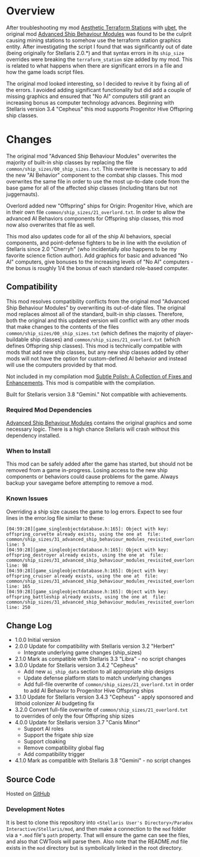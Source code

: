 # Overview

After troubleshooting my mod [Aesthetic Terraform Stations](https://steamcommunity.com/sharedfiles/filedetails/?id=2622411084) with [ubet](https://steamcommunity.com/profiles/76561198014040436), the original mod [Advanced Ship Behaviour Modules](https://steamcommunity.com/sharedfiles/filedetails/?id=790455347) was found to be the culprit causing mining stations to somehow use the terraform station graphics entity.  After investigating the script I found that was significantly out of date (being originally for Stellaris 2.0.*) and that syntax errors in its `ship_size` overrides were breaking the `terraform_station` size added by my mod.  This is related to what happens when there are significant errors in a file and how the game loads script files.

The original mod looked interesting, so I decided to revive it by fixing all of the errors.  I avoided adding significant functionality but did add a couple of missing graphics and ensured that "No AI" computers still grant an increasing bonus as computer technology advances.  Beginning with Stellaris version 3.4 "Cepheus" this mod supports Progenitor Hive Offspring ship classes.

# Changes

The original mod "Advanced Ship Behaviour Modules" overwrites the majority of built-in ship classes by replacing the file `common/ship_sizes/00_ship_sizes.txt`.  This overwrite is necessary to add the new "AI Behavior" component to the combat ship classes.  This mod overwrites the same file in order to use the most up-to-date code from the base game for all of the affected ship classes (including titans but not juggernauts).

Overlord added new "Offspring" ships for Origin: Progenitor Hive, which are in their own file `common/ship_sizes/21_overlord.txt`.  In order to allow the advanced AI Behaviors components for Offspring ship classes, this mod now also overwrites that file as well.

This mod also updates code for all of the ship AI behaviors, special components, and point-defense fighters to be in line with the evolution of Stellaris since 2.0 "Cherryh" (who incidentally _also_ happens to be my favorite science fiction author).  Add graphics for basic and advanced "No AI" computers, give bonuses to the increasing levels of "No AI" computers - the bonus is roughly 1/4 the bonus of each standard role-based computer.

## Compatibility

This mod resolves compatibility conflicts from the original mod "Advanced Ship Behaviour Modules" by overwriting its out-of-date files.  The original mod replaces almost all of the standard, built-in ship classes.  Therefore, both the original and this updated version will conflict with any other mods that make changes to the contents of the files `common/ship_sizes/00_ship_sizes.txt` (which defines the majority of player-buildable ship classes) and `common/ship_sizes/21_overlord.txt` (which defines Offspring ship classes).  This mod is technically compatible with mods that add new ship classes, but any new ship classes added by other mods will not have the option for custom-defined AI behavior and instead will use the computers provided by that mod.

Not included in my compilation mod [Subtle Polish: A Collection of Fixes and Enhancements](https://steamcommunity.com/sharedfiles/filedetails/?id=2522974089).  This mod is compatible with the compilation.

Built for Stellaris version 3.8 "Gemini."  Not compatible with achievements.

### Required Mod Dependencies

[Advanced Ship Behaviour Modules](https://steamcommunity.com/sharedfiles/filedetails/?id=790455347) contains the original graphics and some necessary logic.  There is a high chance Stellaris will crash without this dependency installed.

### When to Install

This mod can be safely added after the game has started, but should not be removed from a game in-progress.  Losing access to the new ship components or behaviors could cause problems for the game.  Always backup your savegame before attempting to remove a mod.

### Known Issues

Overriding a ship size causes the game to log errors. Expect to see four lines in the error.log file similar to these:

```
[04:59:28][game_singleobjectdatabase.h:165]: Object with key: offspring_corvette already exists, using the one at  file: common/ship_sizes/31_advanced_ship_behaviour_modules_revisited_overlord_ship_size_overrides.txt line: 5
[04:59:28][game_singleobjectdatabase.h:165]: Object with key: offspring_destroyer already exists, using the one at  file: common/ship_sizes/31_advanced_ship_behaviour_modules_revisited_overlord_ship_size_overrides.txt line: 98
[04:59:28][game_singleobjectdatabase.h:165]: Object with key: offspring_cruiser already exists, using the one at  file: common/ship_sizes/31_advanced_ship_behaviour_modules_revisited_overlord_ship_size_overrides.txt line: 165
[04:59:28][game_singleobjectdatabase.h:165]: Object with key: offspring_battleship already exists, using the one at  file: common/ship_sizes/31_advanced_ship_behaviour_modules_revisited_overlord_ship_size_overrides.txt line: 250
```

## Change Log

* 1.0.0 Initial version
* 2.0.0 Update for compatibility with Stellaris version 3.2 "Herbert"
    * Integrate underlying game changes (ship_sizes)
* 2.1.0 Mark as compatible with Stellaris 3.3 "Libra" - no script changes
* 3.0.0 Update for Stellaris version 3.4.2 "Cepheus"
    * Add new `ai_ship_data` section to all appropriate ship designs
    * Update defense platform stats to match underlying changes
    * Add full-file overwrite of `common/ship_sizes/21_overlord.txt` in order to add AI Behavior to Progenitor Hive Offspring ships
* 3.1.0 Update for Stellaris version 3.4.3 "Cepheus" - apply sponsored and lithoid colonizer AI budgeting fix
* 3.2.0 Convert full-file overwrite of `common/ship_sizes/21_overlord.txt` to overrides of only the four Offspring ship sizes
* 4.0.0 Update for Stellaris version 3.7 "Canis Minor"
    * Support AI roles
    * Support the frigate ship size
    * Support cloaking
    * Remove compatibility global flag
    * Add compatibility trigger
* 4.1.0 Mark as compatible with Stellaris 3.8 "Gemini" - no script changes

## Source Code

Hosted on [GitHub](https://github.com/corsairmarks/advanced_ship_behaviour_modules_revisited)

### Development Notes

It is best to clone this repository into `<Stellaris User's Directory>/Paradox Interactive/Stellaris/mod`, and then make a connection to the `mod` folder via a `*.mod` file's `path` property.  That will ensure the game can see the files, and also that CWTools will parse them.  Also note that the README.md file exists in the `mod` directory but is symbolically linked in the root directory.